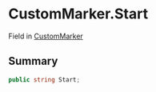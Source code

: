 # CustomMarker.Start

Field in [CustomMarker](/docs/api/csharp/yarn.unity.markuppalette.custommarker.md)

## Summary



```csharp
public string Start;
```

